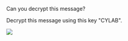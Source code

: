 Can you decrypt this message?

Decrypt this message using this key "CYLAB".


![](/Screenshots/Pasted20image%2020220315155300.png)